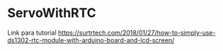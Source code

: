 # ServoWithRTC


Link para tutorial https://surtrtech.com/2018/01/27/how-to-simply-use-ds1302-rtc-module-with-arduino-board-and-lcd-screen/

